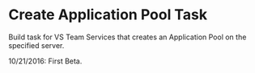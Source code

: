 # Create Application Pool Task
Build task for VS Team Services that creates an Application Pool on the specified server.


10/21/2016: First Beta.
